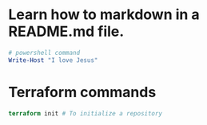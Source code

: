 # Learn how to markdown in a README.md file.
``` powershell
# powershell command
Write-Host "I love Jesus"
```
# Terraform commands 
``` terraform
terraform init # To initialize a repository
```
